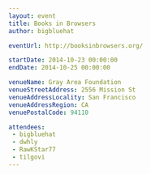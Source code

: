 ```yaml
---
layout: event
title: Books in Browsers
author: bigbluehat

eventUrl: http://booksinbrowsers.org/

startDate: 2014-10-23 00:00:00
endDate: 2014-10-25 00:00:00

venueName: Gray Area Foundation
venueStreetAddress: 2556 Mission St
venueAddressLocality: San Francisco
venueAddressRegion: CA
venuePostalCode: 94110

attendees:
 - bigbluehat
 - dwhly
 - RawKStar77
 - tilgovi
---
```


